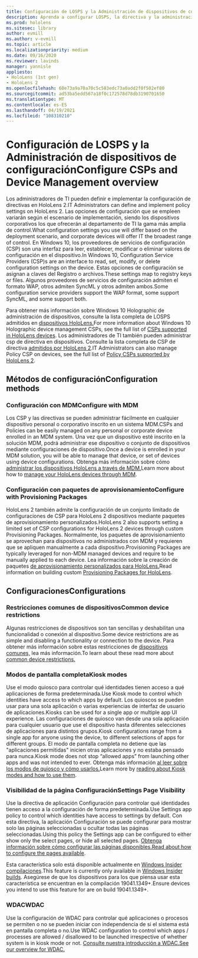 ```yaml
---
title: Configuración de LOSPS y la Administración de dispositivos de configuración
description: Aprenda a configurar LOSPS, la directiva y la administración de dispositivos mediante mobile Administración de dispositivos paquetes de aprovisionamiento.
ms.prod: hololens
ms.sitesec: library
author: evmill
ms.author: v-evmill
ms.topic: article
ms.localizationpriority: medium
ms.date: 09/16/2020
ms.reviewer: lavinds
manager: yannisle
appliesto:
- HoloLens (1st gen)
- HoloLens 2
ms.openlocfilehash: 60e73a9a70a70c5c583edc73a0add2f0f502ef80
ms.sourcegitcommit: ad53ba5edd567a18f0c172578d78db3190701650
ms.translationtype: MT
ms.contentlocale: es-ES
ms.lasthandoff: 04/19/2021
ms.locfileid: "108310210"
---
```

# <a name="configure-csps-and-device-management-overview"></a><span data-ttu-id="058e2-103">Configuración de LOSPS y la Administración de dispositivos de configuración</span><span class="sxs-lookup"><span data-stu-id="058e2-103">Configure CSPs and Device Management overview</span></span>

<span data-ttu-id="058e2-104">Los administradores de TI pueden definir e implementar la configuración de directivas en HoloLens 2.</span><span class="sxs-lookup"><span data-stu-id="058e2-104">IT Administrators can define and implement policy settings on HoloLens 2.</span></span> <span data-ttu-id="058e2-105">Las opciones de configuración que se empleen variarán según el escenario de implementación, siendo los dispositivos corporativos los que ofrecerán al departamento de TI la gama más amplia de control.</span><span class="sxs-lookup"><span data-stu-id="058e2-105">What configuration settings you use will differ based on the deployment scenario, and corporate devices will offer IT the broadest range of control.</span></span> <span data-ttu-id="058e2-106">En Windows 10, los proveedores de servicios de configuración (CSP) son una interfaz para leer, establecer, modificar o eliminar valores de configuración en el dispositivo.</span><span class="sxs-lookup"><span data-stu-id="058e2-106">In Windows 10, Configuration Service Providers (CSP)s are an interface to read, set, modify, or delete configuration settings on the device.</span></span> <span data-ttu-id="058e2-107">Estas opciones de configuración se asignan a claves del Registro o archivos.</span><span class="sxs-lookup"><span data-stu-id="058e2-107">These settings map to registry keys or files.</span></span> <span data-ttu-id="058e2-108">Algunos proveedores de servicios de configuración admiten el formato WAP, otros admiten SyncML y otros admiten ambos.</span><span class="sxs-lookup"><span data-stu-id="058e2-108">Some configuration service providers support the WAP format, some support SyncML, and some support both.</span></span>

<span data-ttu-id="058e2-109">Para obtener más información sobre Windows 10 Holographic de administración de dispositivos, consulte la lista completa de LOSPS admitidos en [dispositivos HoloLens.](https://docs.microsoft.com/windows/client-management/mdm/configuration-service-provider-reference#hololens)</span><span class="sxs-lookup"><span data-stu-id="058e2-109">For more information about Windows 10 Holographic device management CSPs, see the full list of [CSPs supported in HoloLens devices](https://docs.microsoft.com/windows/client-management/mdm/configuration-service-provider-reference#hololens).</span></span>
<span data-ttu-id="058e2-110">Los administradores de TI también pueden administrar csp de directiva en dispositivos. Consulte la lista completa de CSP de directiva [admitidos por HoloLens 2](https://docs.microsoft.com/windows/client-management/mdm/policy-csps-supported-by-hololens2).</span><span class="sxs-lookup"><span data-stu-id="058e2-110">IT Administrators can also manage Policy CSP on devices, see the full list of [Policy CSPs supported by HoloLens 2](https://docs.microsoft.com/windows/client-management/mdm/policy-csps-supported-by-hololens2).</span></span>

## <a name="configuration-methods"></a><span data-ttu-id="058e2-111">Métodos de configuración</span><span class="sxs-lookup"><span data-stu-id="058e2-111">Configuration methods</span></span>

### <a name="configure-with-mdm"></a><span data-ttu-id="058e2-112">Configuración con MDM</span><span class="sxs-lookup"><span data-stu-id="058e2-112">Configure with MDM</span></span>

<span data-ttu-id="058e2-113">Los CSP y las directivas se pueden administrar fácilmente en cualquier dispositivo personal o corporativo inscrito en un sistema MDM.</span><span class="sxs-lookup"><span data-stu-id="058e2-113">CSPs and Policies can be easily managed on any personal or corporate device enrolled in an MDM system.</span></span> <span data-ttu-id="058e2-114">Una vez que un dispositivo esté inscrito en la solución MDM, podrá administrar ese dispositivo o conjunto de dispositivos mediante configuraciones de dispositivo.</span><span class="sxs-lookup"><span data-stu-id="058e2-114">Once a device is enrolled in your MDM solution, you will be able to manage that device, or set of devices using device configurations.</span></span> <span data-ttu-id="058e2-115">Obtenga más información sobre cómo [administrar los dispositivos HoloLens a través de MDM.](hololens-mdm-configure.md)</span><span class="sxs-lookup"><span data-stu-id="058e2-115">Learn more about how to [manage your HoloLens devices through MDM](hololens-mdm-configure.md).</span></span>

### <a name="configure-with-provisioning-packages"></a><span data-ttu-id="058e2-116">Configuración con paquetes de aprovisionamiento</span><span class="sxs-lookup"><span data-stu-id="058e2-116">Configure with Provisioning Packages</span></span>

<span data-ttu-id="058e2-117">HoloLens 2 también admite la configuración de un conjunto limitado de configuraciones de CSP para HoloLens 2 dispositivos mediante paquetes de aprovisionamiento personalizados.</span><span class="sxs-lookup"><span data-stu-id="058e2-117">HoloLens 2 also supports setting a limited set of CSP configurations for HoloLens 2 devices through custom Provisioning Packages.</span></span> <span data-ttu-id="058e2-118">Normalmente, los paquetes de aprovisionamiento se aprovechan para dispositivos no administrados con MDM y requieren que se apliquen manualmente a cada dispositivo.</span><span class="sxs-lookup"><span data-stu-id="058e2-118">Provisioning Packages are typically leveraged for non-MDM managed devices and require to be manually applied to each device.</span></span> <span data-ttu-id="058e2-119">Lea información sobre la creación de paquetes [de aprovisionamiento personalizados para HoloLens.](https://docs.microsoft.com/hololens/hololens-provisioning)</span><span class="sxs-lookup"><span data-stu-id="058e2-119">Read information on building custom [Provisioning Packages for HoloLens](https://docs.microsoft.com/hololens/hololens-provisioning).</span></span>

## <a name="configurations"></a><span data-ttu-id="058e2-120">Configuraciones</span><span class="sxs-lookup"><span data-stu-id="058e2-120">Configurations</span></span>

### <a name="common-device-restrictions"></a><span data-ttu-id="058e2-121">Restricciones comunes de dispositivos</span><span class="sxs-lookup"><span data-stu-id="058e2-121">Common device restrictions</span></span>

<span data-ttu-id="058e2-122">Algunas restricciones de dispositivos son tan sencillas y deshabilitan una funcionalidad o conexión al dispositivo.</span><span class="sxs-lookup"><span data-stu-id="058e2-122">Some device restrictions are as simple and disabling a functionality or connection to the device.</span></span> <span data-ttu-id="058e2-123">Para obtener más información sobre estas restricciones de [dispositivos comunes,](hololens-common-device-restrictions.md) lea más información.</span><span class="sxs-lookup"><span data-stu-id="058e2-123">To learn about these read more about [common device restrictions.](hololens-common-device-restrictions.md)</span></span>

### <a name="kiosk-modes"></a><span data-ttu-id="058e2-124">Modos de pantalla completa</span><span class="sxs-lookup"><span data-stu-id="058e2-124">Kiosk modes</span></span>

<span data-ttu-id="058e2-125">Use el modo quiosco para controlar qué identidades tienen acceso a qué aplicaciones de forma predeterminada.</span><span class="sxs-lookup"><span data-stu-id="058e2-125">Use Kiosk mode to control which identities have access to which apps by default.</span></span> <span data-ttu-id="058e2-126">Los quioscos se pueden usar para una sola aplicación o varias experiencias de interfaz de usuario de aplicaciones.</span><span class="sxs-lookup"><span data-stu-id="058e2-126">Kiosks can be used for a single app or multiple app UI experience.</span></span> <span data-ttu-id="058e2-127">Las configuraciones de quiosco van desde una sola aplicación para cualquier usuario que use el dispositivo hasta diferentes selecciones de aplicaciones para distintos grupos.</span><span class="sxs-lookup"><span data-stu-id="058e2-127">Kiosk configurations range from a single app for anyone using the device, to different selections of apps for different groups.</span></span> <span data-ttu-id="058e2-128">El modo de pantalla completa no detiene que las "aplicaciones permitidas" inicien otras aplicaciones y no estaba pensado para nunca.</span><span class="sxs-lookup"><span data-stu-id="058e2-128">Kiosk mode does not stop “allowed apps” from launching other apps and was not intended to ever.</span></span> <span data-ttu-id="058e2-129">Obtenga más información [al leer sobre los modos de quiosco y cómo usarlos.](hololens-kiosk.md)</span><span class="sxs-lookup"><span data-stu-id="058e2-129">Learn more by [reading about Kiosk modes and how to use them](hololens-kiosk.md).</span></span>

### <a name="settings-page-visibility"></a><span data-ttu-id="058e2-130">Visibilidad de la página Configuración</span><span class="sxs-lookup"><span data-stu-id="058e2-130">Settings Page Visibility</span></span>

<span data-ttu-id="058e2-131">Use la directiva de aplicación Configuración para controlar qué identidades tienen acceso a la configuración de forma predeterminada.</span><span class="sxs-lookup"><span data-stu-id="058e2-131">Use Settings app policy to control which identities have access to settings by default.</span></span> <span data-ttu-id="058e2-132">Con esta directiva, la aplicación Configuración se puede configurar para mostrar solo las páginas seleccionadas u ocultar todas las páginas seleccionadas.</span><span class="sxs-lookup"><span data-stu-id="058e2-132">Using this policy the Settings app can be configured to either show only the select pages, or hide all selected pages.</span></span> <span data-ttu-id="058e2-133">[Obtenga información sobre cómo configurar las páginas disponibles.](settings-uri-list.md)</span><span class="sxs-lookup"><span data-stu-id="058e2-133">[Read about how to configure the pages available](settings-uri-list.md).</span></span>

<span data-ttu-id="058e2-134">Esta característica solo está disponible actualmente en [Windows Insider compilaciones](hololens-insider.md).</span><span class="sxs-lookup"><span data-stu-id="058e2-134">This feature is currently only available in [Windows Insider builds](hololens-insider.md).</span></span> <span data-ttu-id="058e2-135">Asegúrese de que los dispositivos para los que piensa usar esta característica se encuentran en la compilación 19041.1349+.</span><span class="sxs-lookup"><span data-stu-id="058e2-135">Ensure devices you intend to use this feature for are on build 19041.1349+.</span></span>

### <a name="wdac"></a><span data-ttu-id="058e2-136">WDAC</span><span class="sxs-lookup"><span data-stu-id="058e2-136">WDAC</span></span>

<span data-ttu-id="058e2-137">Use la configuración de WDAC para controlar qué aplicaciones o procesos se permiten o no se pueden iniciar con independencia de si el sistema está en pantalla completa o no.</span><span class="sxs-lookup"><span data-stu-id="058e2-137">Use WDAC configuration to control which apps / processes are allowed / disallowed to be launched irrespective of whether system is in kiosk mode or not.</span></span>
[<span data-ttu-id="058e2-138">Consulte nuestra introducción a WDAC.</span><span class="sxs-lookup"><span data-stu-id="058e2-138">See our overview for WDAC.</span></span>](windows-defender-application-control-wdac.md)
